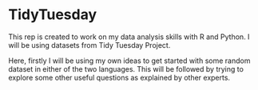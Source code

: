 # TidyTuesday
This rep is created to work on my data analysis skills with R and Python. 
I will be using datasets from Tidy Tuesday Project. 

Here, firstly I will be using my own ideas to get started with some random dataset in either of the two languages. This will be followed by trying to explore some other useful questions as explained by other experts.
